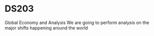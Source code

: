 # DS203
Global Economy and Analysis
We are going to perform analysis on the major shifts happening around the world
